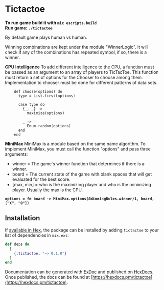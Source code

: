 # Tictactoe

**To run game build it with ```mix escripts.build```**\
**Run game: ```./tictactoe```**

By default game plays human vs human.

Winning combinations are kept under the module "WinnerLogic". It will check if any of the combinations has repeated symbol, if so, there is a winner.

**CPU Intelligence**
To add different intelligence to the CPU, a function must be passed as an argument to an array of players to TicTacToe. This function must return a set of options for the Chooser to choose among them. Implementation to chooser must be done for different patterns of data sets.

```
    def choose(options) do
      type = List.first(options)

      case type do
        {_, _} ->
          maximize(options)

        _ ->
          Enum.random(options)
      end
    end
```

**MiniMax**
MiniMax is a module based on the same name algorithm. To implement MiniMax, you must call the function "options" and pass three arguments:

  - winner = The game's winner function that determines if there is a winner.
  - board = The current state of the game with blank spaces that will get evaluated for the best score.
  - [max, min] = who is the maximizing player and who is the minimizing player. Usually the max is the CPU.

**```options = fn board -> MiniMax.options(&WinningRules.winner/1, board, ["X", "O"])```**
## Installation

If [available in Hex](https://hex.pm/docs/publish), the package can be installed
by adding `tictactoe` to your list of dependencies in `mix.exs`:

```elixir
def deps do
  [
    {:tictactoe, "~> 0.1.0"}
  ]
end
```

Documentation can be generated with [ExDoc](https://github.com/elixir-lang/ex_doc)
and published on [HexDocs](https://hexdocs.pm). Once published, the docs can
be found at [https://hexdocs.pm/tictactoe](https://hexdocs.pm/tictactoe).

